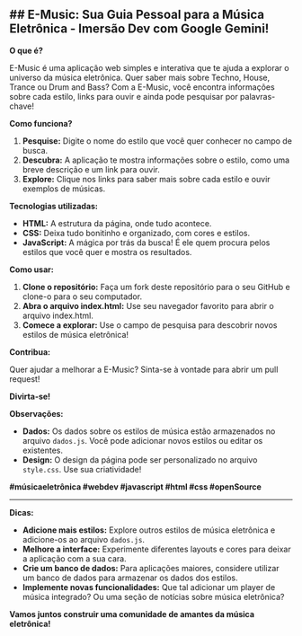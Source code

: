 ## **## E-Music: Sua Guia Pessoal para a Música Eletrônica - Imersão Dev com Google Gemini!**

**O que é?**

E-Music é uma aplicação web simples e interativa que te ajuda a explorar o universo da música eletrônica. Quer saber mais sobre Techno, House, Trance ou Drum and Bass? Com a E-Music, você encontra informações sobre cada estilo, links para ouvir e ainda pode pesquisar por palavras-chave!

**Como funciona?**

1. **Pesquise:** Digite o nome do estilo que você quer conhecer no campo de busca.
2. **Descubra:** A aplicação te mostra informações sobre o estilo, como uma breve descrição e um link para ouvir.
3. **Explore:** Clique nos links para saber mais sobre cada estilo e ouvir exemplos de músicas.

**Tecnologias utilizadas:**

* **HTML:** A estrutura da página, onde tudo acontece.
* **CSS:** Deixa tudo bonitinho e organizado, com cores e estilos.
* **JavaScript:** A mágica por trás da busca! É ele quem procura pelos estilos que você quer e mostra os resultados.

**Como usar:**

1. **Clone o repositório:** Faça um fork deste repositório para o seu GitHub e clone-o para o seu computador.
2. **Abra o arquivo index.html:** Use seu navegador favorito para abrir o arquivo index.html.
3. **Comece a explorar:** Use o campo de pesquisa para descobrir novos estilos de música eletrônica!

**Contribua:**

Quer ajudar a melhorar a E-Music? Sinta-se à vontade para abrir um pull request! 

**Divirta-se!**

**Observações:**

* **Dados:** Os dados sobre os estilos de música estão armazenados no arquivo `dados.js`. Você pode adicionar novos estilos ou editar os existentes.
* **Design:** O design da página pode ser personalizado no arquivo `style.css`. Use sua criatividade!

**#músicaeletrônica #webdev #javascript #html #css #openSource**

****

**Dicas:**

* **Adicione mais estilos:** Explore outros estilos de música eletrônica e adicione-os ao arquivo `dados.js`.
* **Melhore a interface:** Experimente diferentes layouts e cores para deixar a aplicação com a sua cara.
* **Crie um banco de dados:** Para aplicações maiores, considere utilizar um banco de dados para armazenar os dados dos estilos.
* **Implemente novas funcionalidades:** Que tal adicionar um player de música integrado? Ou uma seção de notícias sobre música eletrônica?

**Vamos juntos construir uma comunidade de amantes da música eletrônica!**

